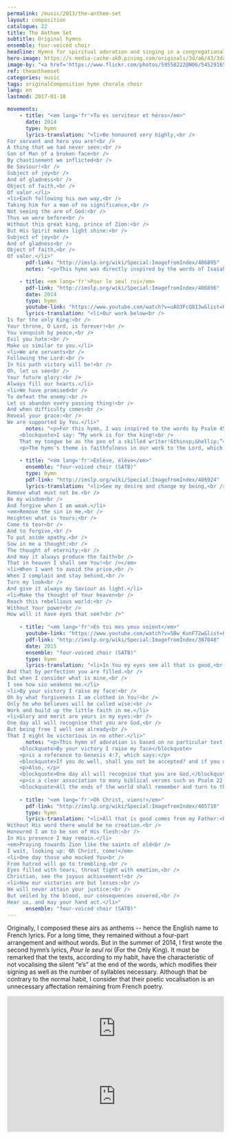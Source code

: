 ```yaml
---
permalink: /music/2013/the-anthem-set
layout: composition
catalogue: 22
title: The Anthem Set
subtitle: Original hymns
ensemble: four-voiced choir
headline: Hymns for spiritual adoration and singing in a congregational setting.
hero-image: https://s-media-cache-ak0.pinimg.com/originals/3d/a6/43/3da643d1f5f8ea1836a5a82fd5d1bbf5.jpg
image-by: "<a href='https://www.flickr.com/photos/59558222@N06/5452916527/in/photolist-9iRC7c-o5bneQ-a4GctF-frUuA6-dfeP7C-8x7UZ4-8xaWhj-beq7Dc-MgN3C-6thCFj-bnAu5u-a45gG5-aaxEAx-4uWnak-5Z8bKe-CFssg-5QkdtS-neD9ji-bc93oB-3cr3vr-ssVbrh-64KPXS-9GbUDF-77Y7u1-aRWVoB-HNcLYp-8xaW9W-a4K3wQ-9iRBQc-4PYfDa-beq7yx-qS66nv-7V5V4t-axMvNb-8hYBvf-rMZxWv-2iZ7u-6ymiod-bBziki-4sM3vf-feid9X-gN9CD5-qZcWS9-7mk7j4-oJEMPR-aqByeP-9iRBXz-tZv3Z-8jEfga-7irTA2' target='_new'>Shiny brass</a> by <a href='https://www.flickr.com/photos/59558222@N06/' target='_new' >Dukas Ju</a> under <a href='https://creativecommons.org/licenses/by-nc/2.0/' target='_new'>Attribution-NonCommercial 2.0 Generic</a>"
ref: theanthemset
categories: music
tags: originalComposition hymn chorale choir
lang: en
lastmod: 2017-01-18

movements:
    - title: "<em lang='fr'>Tu es serviteur et héros</em>"
      date: 2014
      type: hymn
      lyrics-translation: "<li>Be honoured very highly,<br />
For servant and hero you are!<br />
A thing that we had never seen:<br />
Son of Man of a broken face<br />
By chastisement we inflicted<br />
Be Saviour!<br />
Subject of joy<br />
And of gladness<br />
Object of faith,<br />
Of valor.</li>
<li>Each following his own way,<br />
Taking him for a man of no significance,<br />
Not seeing the arm of God:<br />
Thus we were before<br />
Without this great king, prince of Zion:<br />
But His Spirit makes light shine:<br />
Subject of joy<br />
And of gladness<br />
Object of faith,<br />
Of valor.</li>"
      pdf-link: "http://imslp.org/wiki/Special:ImagefromIndex/406895"
      notes: "<p>This hymn was directly inspired by the words of Isaiah in chapters 52 and 53. It contrasts the divinity of the Messiah with his servant's mission. It is praise to God from we who are of the nations to whom those things had never before been announced.</p>"

    - title: <em lang='fr'>Pour le seul roi</em>
      pdf-link: "http://imslp.org/wiki/Special:ImagefromIndex/406896"
      date: 2014
      type: hymn
      youtube-link: "https://www.youtube.com/watch?v=uAO3FcQ813w&list=PLq7M1cOtTjn1R6N4nmiBULc8Qnh3toCkW&index=3"
      lyrics-translation: "<li>Our work below<br />
Is for the only King:<br />
Your throne, O Lord, is forever!<br />
You vanquish by peace,<br />
Evil you hate:<br />
Make us similar to you.</li>
<li>We are servants<br />
Following the Lord:<br />
In his path victory will be!<br />
Oh, let us see<br />
Your future glory:<br />
Always fill our hearts.</li>
<li>We have promised<br />
To defeat the enemy:<br />
Let us abandon every passing thing!<br />
And when difficulty comes<br />
Reveal your grace:<br />
We are supported by You.</li>"
      notes: "<p>For this hymn, I was inspired to the words by Psalm 45, and especially by verse 2, which had come to my mind beforehand:</p>
	<blockquote>I say: “My work is for the king!<br />
    That my tongue be as the pen of a skilled writer!&thinsp;&hellip;”</blockquote>
	<p>The hymn's theme is faithfulness in our work to the Lord, which is a quality we easily lack in today's materialistic and fun-loving society, and is a reminder that we will find the victory in the Lord our King, and not through this world.</p>"
    
    - title: "<em lang='fr'>Enlève, élève</em>"
      ensemble: "four-voiced choir (SATB)"
      type: hymn
      pdf-link: "http://imslp.org/wiki/Special:ImagefromIndex/406924"
      lyrics-translation: "<li>See my desire and change my being,<br />
Remove what must not be.<br />
Be my wisdom<br />
And forgive when I am weak.</li>
<em>Remove the sin in me,<br />
Heighten what is Yours;<br />
Come to tear<br />
And to forgive,<br />
To put aside apathy.<br />
Sow in me a thought:<br />
The thought of eternity;<br />
And may it always produce the faith<br />
That in heaven I shall see You!<br /></em>
<li>When I want to avoid the price,<br />
When I complain and stay behind,<br />
Turn my look<br />
And give it always my Saviour as light.</li>
<li>Make the thought of Your heaven<br />
Reach this rebellious world:<br />
Without Your power<br />
How will it have eyes that see?<br />"
      
    - title: "<em lang='fr'>En toi mes yeux voient</em>"
      youtube-link: "https://www.youtube.com/watch?v=5Bw_KunF72w&list=PLq7M1cOtTjn1R6N4nmiBULc8Qnh3toCkW&index=4"
      pdf-link: "http://imslp.org/wiki/Special:ImagefromIndex/387048"
      date: 2015
      ensemble: "four-voiced choir (SATB)"
      type: hymn
      lyrics-translation: "<li>In You my eyes see all that is good,<br />
And that by perfection you are filled.<br />
But when I consider what is mine,<br />
I see how sin weakens me.</li>
<li>By your victory I raise my face:<br />
Oh by what forgiveness I am clothed in You!<br />
Only he who believes will be called wise:<br />
Work and build up the little faith in me.</li>
<li>Glory and merit are yours in my eyes:<br />
One day all will recognise that you are God,<br />
But being free I well see already<br />
That I might be victorious in no other.</li>"
      notes: "<p>This hymn of adoration is based on no particular text. But it refers to at least two distinct passages: the phrase</p>
    <blockquote>By your victory I raise my face</blockquote>
    <p>is a reference to Genesis 4:7, which says:</p>
    <blockquote>If you do well, shall you not be accepted? and if you do not well, sin lies at the door. And to you shall be his desire, and you shall rule over him.</blockquote>
    <p>Also, </p>
    <blockquote>One day all will recognise that you are God,</blockquote>
    <p>is a clear association to many biblical verses such as Psalm 22:27, which states:</p>
    <blockquote>All the ends of the world shall remember and turn to the LORD: and all the kindreds of the nations shall worship before you.</blockquote>"
      
    - title: "<em lang='fr'>Oh Christ, viens!</em>"
      pdf-link: "http://imslp.org/wiki/Special:ImagefromIndex/405710"
      type: hymn
      lyrics-translation: "<li>All that is good comes from my Father:<br />
Without His word there would be no creation.<br />
Honoured I am to be son of His flesh:<br />
In His presence I may remain.</li>
<em>Praying towards Zion like the saints of old<br />
I wait, looking up: Oh Christ, come!</em>
<li>One day those who mocked You<br />
From hatred will go to trembling.<br />
Eyes filled with tears, throat tight with emotion,<br />
Christian, see the joyous achievement!<br />
<li>How our victories are but losses:<br />
We will never attain your justice:<br />
But veiled by the blood, our consequences covered,<br />
Hear us, and may your hand act.</li>"
      ensemble: "four-voiced choir (SATB)"
---
```

Originally, I composed these airs as anthems -- hence the English name to French lyrics. For a long time, they remained without a four-part arrangement and without words. But in the summer of 2014, I first wrote the second hymn’s lyrics, <em lang='fr'>Pour le seul roi</em> (For the Only King). It must be remarked that the texts, according to my habit, have the characteristic of not vocalising the silent “e’s” at the end of the words, which modifies their signing as well as the number of syllables necessary. Although that be contrary to the normal habit, I consider that their poetic vocalisation is an unnecessary affectation remaining from French poetry.

<iframe src="http://logamp.com/1746/music/tracks/6902?vision&responsive" name="logampIFrame" scrolling="no" frameborder="0" width="100%" height="150px"></iframe>

<iframe width="100%" height="166" scrolling="no" frameborder="no" src="https://w.soundcloud.com/player/?url=https%3A//api.soundcloud.com/tracks/278664487&amp;color=ff5500&amp;auto_play=false&amp;hide_related=false&amp;show_comments=true&amp;show_user=true&amp;show_reposts=false"></iframe>
